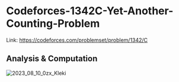 # Codeforces-1342C-Yet-Another-Counting-Problem
Link: https://codeforces.com/problemset/problem/1342/C
## Analysis & Computation
![2023_08_10_0zx_Kleki](https://github.com/mgalang229/Codeforces-1342C-Yet-Another-Counting-Problem/assets/51401355/de32f7c9-8469-4a28-b869-babad67d162a)
